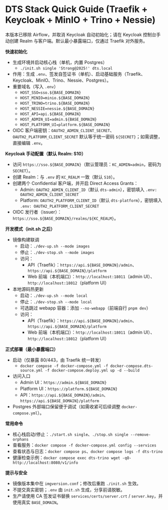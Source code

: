 # DTS Stack Quick Guide (Traefik + Keycloak + MinIO + Trino + Nessie)

本版本已移除 Airflow，并取消 Keycloak 自动初始化；请在 Keycloak 控制台手动创建 Realm 与客户端。默认最小暴露端口，仅通过 Traefik 对外服务。

**快速初始化**
- 生成环境并启动核心栈（单机，内置 Postgres）
  - `./init.sh single 'Strong@2025!' dts.local`
- 作用：生成 `.env`、签发自签证书（单机）、启动基础服务（Traefik、Keycloak、MinIO、Trino、Nessie、Postgres）。
- 重要域名（写入 `.env`）
  - `HOST_SSO=sso.${BASE_DOMAIN}`
  - `HOST_MINIO=minio.${BASE_DOMAIN}`
  - `HOST_TRINO=trino.${BASE_DOMAIN}`
  - `HOST_NESSIE=nessie.${BASE_DOMAIN}`
  - `HOST_API=api.${BASE_DOMAIN}`
  - `HOST_ADMIN_UI=admin.${BASE_DOMAIN}`
  - `HOST_PLATFORM_UI=platform.${BASE_DOMAIN}`
- OIDC 客户端密钥：`OAUTH2_ADMIN_CLIENT_SECRET`、`OAUTH2_PLATFORM_CLIENT_SECRET` 默认等于统一密码 `${SECRET}`；如需调整，直接编辑 `.env`。

**Keycloak 手动配置（默认 Realm: S10）**
- 访问 `https://sso.${BASE_DOMAIN}`（默认管理员：`KC_ADMIN=admin`，密码为 `SECRET`）。
- 创建 Realm：与 `.env` 的 `KC_REALM` 一致（默认 `S10`）。
- 创建两个 Confidential 客户端，并开启 Direct Access Grants：
  - Admin: `OAUTH2_ADMIN_CLIENT_ID`（默认 `dts-admin`），密钥填入 `.env: OAUTH2_ADMIN_CLIENT_SECRET`
  - Platform: `OAUTH2_PLATFORM_CLIENT_ID`（默认 `dts-platform`），密钥填入 `.env: OAUTH2_PLATFORM_CLIENT_SECRET`
- OIDC 发行者（issuer）：`https://sso.${BASE_DOMAIN}/realms/${KC_REALM}`。

**开发模式（init.sh 之后）**
- 镜像构建联调
  - 启动：`./dev-up.sh --mode images`
  - 停止：`./dev-stop.sh --mode images`
  - 访问：
    - API（Traefik）：`https://api.${BASE_DOMAIN}/admin`、`https://api.${BASE_DOMAIN}/platform`
    - Web 前端（本机端口）：`http://localhost:18011`（admin UI）、`http://localhost:18012`（platform UI）
- 本地源码热更新
  - 启动：`./dev-up.sh --mode local`
  - 停止：`./dev-stop.sh --mode local`
  - 可选跳过 webapp 容器：添加 `--no-webapp`（前端自行 `pnpm dev`）
  - 访问：
    - API（Traefik）：`https://api.${BASE_DOMAIN}/admin`、`https://api.${BASE_DOMAIN}/platform`
    - Web 前端（本机端口）：`http://localhost:18011`（admin UI）、`http://localhost:18012`（platform UI）

**正式部署（最小暴露端口）**
- 启动（仅暴露 80/443，由 Traefik 统一转发）
  - `docker compose -f docker-compose.yml -f docker-compose.dts-source.yml -f docker-compose.deploy.yml up -d --build`
- 访问入口
  - Admin UI：`https://admin.${BASE_DOMAIN}`
  - Platform UI：`https://platform.${BASE_DOMAIN}`
  - API：`https://api.${BASE_DOMAIN}/admin`、`https://api.${BASE_DOMAIN}/platform`
- Postgres 外部端口保留便于调试（如需收紧可后续调整 `docker-compose.yml`）。

**常用命令**
- 核心栈启动/停止：`./start.sh single`、`./stop.sh single --remove-orphans`
- 查看服务：`docker compose -f docker-compose.yml config --services`
- 查看状态与日志：`docker compose ps`、`docker compose logs -f dts-trino`
- 健康检查示例：`docker compose exec dts-trino wget -qO- http://localhost:8080/v1/info`

**提示与安全**
- 镜像版本集中在 `imgversion.conf`；修改后重跑 `./init.sh` 生效。
- 不提交真实密钥；`.env` 由 `init.sh` 生成，分享前请脱敏。
- 生产请使用 CA 签发证书替换 `services/certs/server.crt` / `server.key`，并使用真实 `BASE_DOMAIN`。

